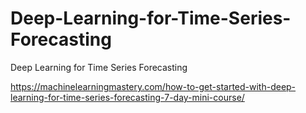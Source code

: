 # Deep-Learning-for-Time-Series-Forecasting
Deep Learning for Time Series Forecasting

https://machinelearningmastery.com/how-to-get-started-with-deep-learning-for-time-series-forecasting-7-day-mini-course/

